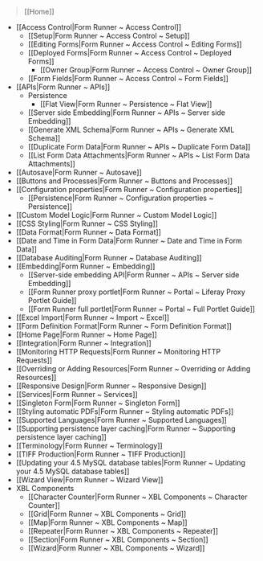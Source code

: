 > [[Home]]

- [[Access Control|Form Runner ~ Access Control]]
    - [[Setup|Form Runner ~ Access Control ~ Setup]]
    - [[Editing Forms|Form Runner ~ Access Control ~ Editing Forms]]
    - [[Deployed Forms|Form Runner ~ Access Control ~ Deployed Forms]]
        - [[Owner Group|Form Runner ~ Access Control ~ Owner Group]]
    - [[Form Fields|Form Runner ~ Access Control ~ Form Fields]]
- [[APIs|Form Runner ~ APIs]]
    - Persistence
        - [[Flat View|Form Runner ~ Persistence ~ Flat View]]
    - [[Server side Embedding|Form Runner ~ APIs ~ Server side Embedding]]
    - [[Generate XML Schema|Form Runner ~ APIs ~ Generate XML Schema]]
    - [[Duplicate Form Data|Form Runner ~ APIs ~ Duplicate Form Data]]
    - [[List Form Data Attachments|Form Runner ~ APIs ~ List Form Data Attachments]]
- [[Autosave|Form Runner ~ Autosave]]
- [[Buttons and Processes|Form Runner ~ Buttons and Processes]]
- [[Configuration properties|Form Runner ~ Configuration properties]]
    - [[Persistence|Form Runner ~ Configuration properties ~ Persistence]]
- [[Custom Model Logic|Form Runner ~ Custom Model Logic]]
- [[CSS Styling|Form Runner ~ CSS Styling]]
- [[Data Format|Form Runner ~ Data Format]]
- [[Date and Time in Form Data|Form Runner ~ Date and Time in Form Data]]
- [[Database Auditing|Form Runner ~ Database Auditing]]
- [[Embedding|Form Runner ~ Embedding]]
    - [[Server-side embedding API|Form Runner ~ APIs ~ Server side Embedding]]
    - [[Form Runner proxy portlet|Form Runner ~ Portal ~ Liferay Proxy Portlet Guide]]
    - [[Form Runner full portlet|Form Runner ~ Portal ~ Full Portlet Guide]]
- [[Excel Import|Form Runner ~ Import ~ Excel]]
- [[Form Definition Format|Form Runner ~ Form Definition Format]]
- [[Home Page|Form Runner ~ Home Page]]
- [[Integration|Form Runner ~ Integration]]
- [[Monitoring HTTP Requests|Form Runner ~ Monitoring HTTP Requests]]
- [[Overriding or Adding Resources|Form Runner ~ Overriding or Adding Resources]]
- [[Responsive Design|Form Runner ~ Responsive Design]]
- [[Services|Form Runner ~ Services]]
- [[Singleton Form|Form Runner ~ Singleton Form]]
- [[Styling automatic PDFs|Form Runner ~ Styling automatic PDFs]]
- [[Supported Languages|Form Runner ~ Supported Languages]]
- [[Supporting persistence layer caching|Form Runner ~ Supporting persistence layer caching]]
- [[Terminology|Form Runner ~ Terminology]]
- [[TIFF Production|Form Runner ~ TIFF Production]]
- [[Updating your 4.5 MySQL database tables|Form Runner ~ Updating your 4.5 MySQL database tables]]
- [[Wizard View|Form Runner ~ Wizard View]]
- XBL Components
    - [[Character Counter|Form Runner ~ XBL Components ~ Character Counter]]
    - [[Grid|Form Runner ~ XBL Components ~ Grid]]
    - [[Map|Form Runner ~ XBL Components ~ Map]]
    - [[Repeater|Form Runner ~ XBL Components ~ Repeater]]
    - [[Section|Form Runner ~ XBL Components ~ Section]]
    - [[Wizard|Form Runner ~ XBL Components ~ Wizard]]